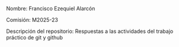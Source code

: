 Nombre: Francisco Ezequiel Alarcón

Comisión: M2025-23

Descripción del repositorio: Respuestas a las actividades del trabajo práctico de git y github
